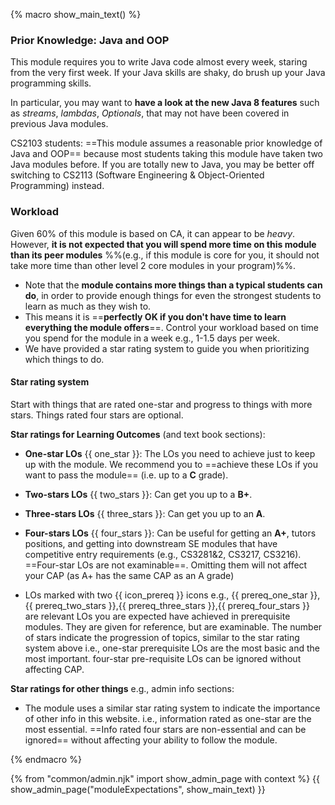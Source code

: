 {% macro show_main_text() %} 
<div id="main">

### Prior Knowledge: Java and OOP

This module requires you to write Java code almost every week, staring from the very first week. If your Java skills are shaky, do brush up your Java programming skills. 

In particular, you may want to **have a look at the new Java 8 features** such as _streams_, _lambdas_, _Optionals_, that may not have been covered in previous Java modules.

CS2103 students: ==This module assumes a reasonable prior knowledge of Java and OOP== because most students taking this module have taken two Java modules before. If you are totally new to Java, you may be better off switching to CS2113 (Software Engineering & Object-Oriented Programming) instead.

### Workload

Given 60% of this module is based on CA, it can appear to be _heavy_. However, **it is not expected that you will spend more time on this module than its peer modules** %%(e.g., if this module is core for you, it should not take more time than other level 2 core modules in your program)%%. 
* Note that the **module contains more things than a typical students can do**, in order to provide enough things for even the strongest students to learn as much as they wish to. 
* This means it is ==**perfectly OK if you don't have time to learn everything the module offers**==. Control your workload based on time you spend for the module in a week e.g., 1-1.5 days per week.
* We have provided a star rating system to guide you when prioritizing which things to do.

<div id="starRatingSystem">

#### Star rating system

<div class="indented">

<p class="lead"> Start with things that are rated one-star and progress to things with more stars. Things rated four stars are optional.
</p>

**Star ratings for Learning Outcomes** (and text book sections):

* **One-star LOs** {{ one_star }}: The LOs you need to achieve just to keep up with the module. We recommend you to ==achieve these LOs if you want to pass the module== (i.e. up to a **C** grade).
* **Two-stars LOs** {{ two_stars }}: Can get you up to a **B+**.
* **Three-stars LOs** {{ three_stars }}: Can get you up to an **A**.
* **Four-stars LOs** {{ four_stars }}: Can be useful for getting an **A+**, tutors positions, and getting into downstream SE modules that have competitive entry requirements (e.g., CS3281&2, CS3217, CS3216). ==Four-star LOs are not examinable==. Omitting them will not affect your CAP (as A+ has the same CAP as an A grade)

* LOs marked with two {{ icon_prereq }} icons e.g., {{ prereq_one_star }},{{ prereq_two_stars }},{{ prereq_three_stars }},{{ prereq_four_stars }} are relevant LOs you are expected have achieved in prerequisite modules. They are given for reference, but are examinable. The number of stars indicate the progression of topics, similar to the star rating system above i.e., one-star prerequisite LOs are the most basic and the most important. four-star pre-requisite LOs can be ignored without affecting CAP.

**Star ratings for other things** e.g., admin info sections:

* The module uses a similar star rating system to indicate the importance of other info in this website. i.e., information rated as one-star are the most essential. ==Info rated four stars are non-essential and can be ignored== without affecting your ability to follow the module.

</div>
</div>

</div>
{% endmacro %} 


{% from "common/admin.njk" import show_admin_page with context %}
{{ show_admin_page("moduleExpectations", show_main_text) }}